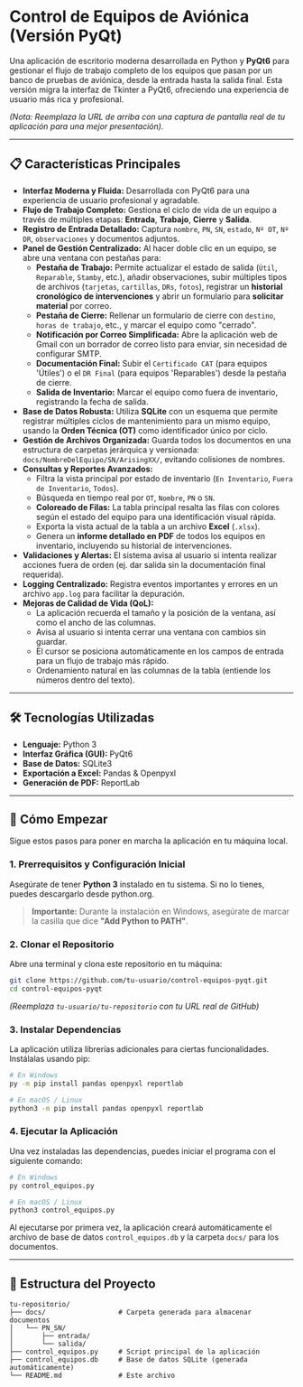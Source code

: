 # Control de Equipos de Aviónica (Versión PyQt)

Una aplicación de escritorio moderna desarrollada en Python y **PyQt6** para gestionar el flujo de trabajo completo de los equipos que pasan por un banco de pruebas de aviónica, desde la entrada hasta la salida final. Esta versión migra la interfaz de Tkinter a PyQt6, ofreciendo una experiencia de usuario más rica y profesional.


*(Nota: Reemplaza la URL de arriba con una captura de pantalla real de tu aplicación para una mejor presentación).*

---

## 📋 Características Principales

*   **Interfaz Moderna y Fluida:** Desarrollada con PyQt6 para una experiencia de usuario profesional y agradable.
*   **Flujo de Trabajo Completo:** Gestiona el ciclo de vida de un equipo a través de múltiples etapas: **Entrada**, **Trabajo**, **Cierre** y **Salida**.
*   **Registro de Entrada Detallado:** Captura `nombre`, `PN`, `SN`, `estado`, `Nº OT`, `Nº DR`, `observaciones` y documentos adjuntos.
*   **Panel de Gestión Centralizado:** Al hacer doble clic en un equipo, se abre una ventana con pestañas para:
    *   **Pestaña de Trabajo:** Permite actualizar el estado de salida (`Útil`, `Reparable`, `Stamby`, etc.), añadir observaciones, subir múltiples tipos de archivos (`tarjetas`, `cartillas`, `DRs`, `fotos`), registrar un **historial cronológico de intervenciones** y abrir un formulario para **solicitar material** por correo.
    *   **Pestaña de Cierre:** Rellenar un formulario de cierre con `destino`, `horas de trabajo`, etc., y marcar el equipo como "cerrado".
    *   **Notificación por Correo Simplificada:** Abre la aplicación web de Gmail con un borrador de correo listo para enviar, sin necesidad de configurar SMTP.
    *   **Documentación Final:** Subir el `Certificado CAT` (para equipos 'Útiles') o el `DR Final` (para equipos 'Reparables') desde la pestaña de cierre.
    *   **Salida de Inventario:** Marcar el equipo como fuera de inventario, registrando la fecha de salida.
*   **Base de Datos Robusta:** Utiliza **SQLite** con un esquema que permite registrar múltiples ciclos de mantenimiento para un mismo equipo, usando la **Orden Técnica (OT)** como identificador único por ciclo.
*   **Gestión de Archivos Organizada:** Guarda todos los documentos en una estructura de carpetas jerárquica y versionada: `docs/NombreDelEquipo/SN/ArisingXX/`, evitando colisiones de nombres.
*   **Consultas y Reportes Avanzados:**
    *   Filtra la vista principal por estado de inventario (`En Inventario`, `Fuera de Inventario`, `Todos`).
    *   Búsqueda en tiempo real por `OT`, `Nombre`, `PN` o `SN`.
    *   **Coloreado de Filas:** La tabla principal resalta las filas con colores según el estado del equipo para una identificación visual rápida.
    *   Exporta la vista actual de la tabla a un archivo **Excel** (`.xlsx`).
    *   Genera un **informe detallado en PDF** de todos los equipos en inventario, incluyendo su historial de intervenciones.
*   **Validaciones y Alertas:** El sistema avisa al usuario si intenta realizar acciones fuera de orden (ej. dar salida sin la documentación final requerida).
*   **Logging Centralizado:** Registra eventos importantes y errores en un archivo `app.log` para facilitar la depuración.
*   **Mejoras de Calidad de Vida (QoL):**
    *   La aplicación recuerda el tamaño y la posición de la ventana, así como el ancho de las columnas.
    *   Avisa al usuario si intenta cerrar una ventana con cambios sin guardar.
    *   El cursor se posiciona automáticamente en los campos de entrada para un flujo de trabajo más rápido.
    *   Ordenamiento natural en las columnas de la tabla (entiende los números dentro del texto).
---

## 🛠️ Tecnologías Utilizadas

*   **Lenguaje:** Python 3
*   **Interfaz Gráfica (GUI):** PyQt6
*   **Base de Datos:** SQLite3
*   **Exportación a Excel:** Pandas & Openpyxl
*   **Generación de PDF:** ReportLab

---

## 🚀 Cómo Empezar

Sigue estos pasos para poner en marcha la aplicación en tu máquina local.

### 1. Prerrequisitos y Configuración Inicial

Asegúrate de tener **Python 3** instalado en tu sistema. Si no lo tienes, puedes descargarlo desde python.org.

> **Importante:** Durante la instalación en Windows, asegúrate de marcar la casilla que dice **"Add Python to PATH"**.

### 2. Clonar el Repositorio

Abre una terminal y clona este repositorio en tu máquina:

```bash
git clone https://github.com/tu-usuario/control-equipos-pyqt.git
cd control-equipos-pyqt
```
*(Reemplaza `tu-usuario/tu-repositorio` con tu URL real de GitHub)*

### 3. Instalar Dependencias

La aplicación utiliza librerías adicionales para ciertas funcionalidades. Instálalas usando pip:

```bash
# En Windows
py -m pip install pandas openpyxl reportlab

# En macOS / Linux
python3 -m pip install pandas openpyxl reportlab
```

### 4. Ejecutar la Aplicación

Una vez instaladas las dependencias, puedes iniciar el programa con el siguiente comando:

```bash
# En Windows
py control_equipos.py

# En macOS / Linux
python3 control_equipos.py
```

Al ejecutarse por primera vez, la aplicación creará automáticamente el archivo de base de datos `control_equipos.db` y la carpeta `docs/` para los documentos.

---

## 📂 Estructura del Proyecto

```
tu-repositorio/
├── docs/                  # Carpeta generada para almacenar documentos
│   └── PN_SN/
│       ├── entrada/
│       └── salida/
├── control_equipos.py     # Script principal de la aplicación
├── control_equipos.db     # Base de datos SQLite (generada automáticamente)
└── README.md              # Este archivo
```